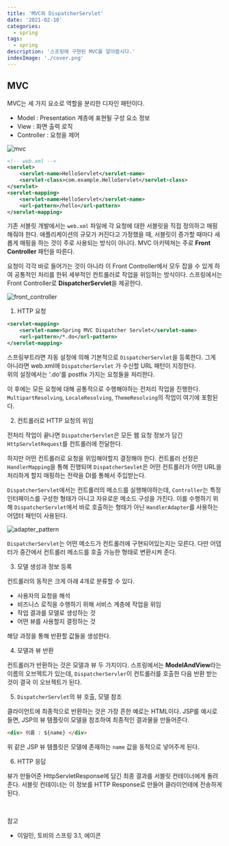 ```yaml
---
title: 'MVC와 DispatcherServlet'
date: '2021-02-10'
categories:
  - spring
tags:
  - spring
description: '스프링에 구현된 MVC를 알아봅시다.'
indexImage: './cover.png'
---
```


## MVC  

MVC는 세 가지 요소로 역할을 분리한 디자인 패턴이다. 
- Model : Presentation 계층에 표현될 구성 요소 정보
- View : 화면 출력 로직
- Controller : 요청을 제어

![mvc](/mvc.png)  

``` xml
<!-- web.xml -->
<servlet>
	<servlet-name>HelloServlet</servlet-name>
	<servlet-class>com.example.HelloServlet</servlet-class>
</servlet>
<servlet-mapping>
	<servlet-name>HelloServlet</servlet-name>
	<url-pattern>/hello</url-pattern>
</servlet-mapping>
```

기존 서블릿 개발에서는 ```web.xml``` 파일에 각 요청에 대한 서블릿을 직접 정의하고 매핑해줘야 한다. 
애플리케이션의 규모가 커진다고 가정했을 때, 서블릿이 증가할 때마다 새롭게 매핑을 하는 것이 주로 사용되는 방식이 아니다. 
MVC 아키텍쳐는 주로 **Front Controller** 패턴을 따른다.  

요청이 각각 바로 들어가는 것이 아니라 이 Front Controller에서 
모두 잡을 수 있게 하여 공통적인 처리를 한뒤 세부적인 컨트롤러로 작업을 위임하는 방식이다. 
스프링에서는 Front Controller로 **DispatcherServlet**을 제공한다. 

![front_controller](/front_controller.png)  



1. HTTP 요청

``` xml
<servlet-mapping>
	<servlet-name>Spring MVC Dispatcher Servlet</servlet-name>
	<url-pattern>/*.do</url-pattern>
</servlet-mapping>
```

스프링부트라면 자동 설정에 의해 기본적으로 ```DispatcherServlet```을 등록한다. 
그게 아니라면 web.xml에 ```DispatcherServlet``` 가 수신할 URL 패턴이 지정한다.  
위의 설정에서는 '.do'를 postfix 가지는 요청들을 처리한다. 

이 후에는 모든 요청에 대해 공통적으로 수행해야하는 전처리 작업을 진행한다. 
```MultipartResolving```, ```LocaleResolving```, ```ThemeResolving```의 작업이 여기에 포함된다. 

2. 컨트롤러로 HTTP 요청의 위임  

전처리 작업이 끝나면 ```DispatcherServlet```은 모든 웹 요청 정보가 담긴 ```HttpServletRequest```를 컨트롤러에 전달한다. 

하지만 어떤 컨트롤러로 요청을 위임해야할지 결정해야 한다. 
컨트롤러 선정은 ```HandlerMapping```을 통해 진행되며 ```DispatcherSevlet```은 어떤 컨트롤러가 어떤 URL을 처리하게 할지 매핑하는 전략을 DI를 통해서 주입받는다. 

```DispatcherServlet```에서는 컨트롤러의 메소드를 실행해야하는데, ```Controller```는 특정 인터페이스를 구성한 형태가 아니고 자유로운 메소드 구성을 가진다. 
이를 수행하기 위해 ```DispatcherServlet```에서 바로 호출하는 형태가 아닌 ```HandlerAdapter```를 사용하는 어댑터 패턴이 사용된다. 

![adapter_pattern](/adapter_pattern.png) 

```DispatcherServlet```는 어떤 메소드가 컨트롤러에 구현되어있는지는 모른다. 
다만 어댑터가 중간에서 컨트롤러 메소드를 호출 가능한 형태로 변환시켜 준다. 

3. 모델 생성과 정보 등록

컨트롤러의 동작은 크게 아래 4개로 분류할 수 있다. 

- 사용자의 요청을 해석
- 비즈니스 로직을 수행하기 위해 서비스 계층에 작업을 위임
- 작업 결과를 모델로 생성하는 것
- 어떤 뷰를 사용할지 결정하는 것

해당 과정을 통해 반환할 값들을 생성한다.

4. 모델과 뷰 반환 

컨트롤러가 반환하는 것은 모델과 뷰 두 가지이다. 
스프링에서는 **ModelAndView**라는 이름의 오브젝트가 있는데, 
```DispatcherServler```이 컨트롤러를 호출한 다음 반환 받는 것이 결국 이 오브젝트가 된다. 

5. ```DispatcherServlet```의 뷰 호출, 모델 참조

클라이언트에 최종적으로 반환하는 것은 가장 흔한 예로는 HTML이다. 
JSP를 예시로 들면, JSP의 뷰 템플릿이 모델을 참조하여 최종적인 결과물을 만들어준다. 

``` html
<div> 이름 : ${name} </div>
```

위 같은 JSP 뷰 템플릿은 모델에 존재하는 ```name``` 값을 동적으로 넣어주게 된다. 

6. HTTP 응답  

뷰가 만들어준 HttpServletResponse에 담긴 최종 결과를 서블릿 컨테이너에게 돌려준다. 
서블릿 컨테이너는 이 정보를 HTTP Response로 만들어 클라이언테에 전송하게 된다.

<br/>

참고
- 이일민, 토비의 스프링 3.1, 에이콘
